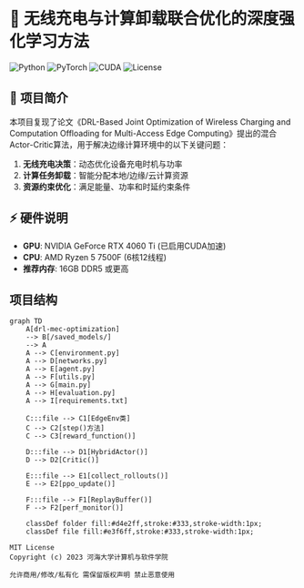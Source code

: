 # 📡 无线充电与计算卸载联合优化的深度强化学习方法

![Python](https://img.shields.io/badge/Python-3.8%2B-blue)
![PyTorch](https://img.shields.io/badge/PyTorch-1.13.1%2B-orange)
![CUDA](https://img.shields.io/badge/CUDA-11.7-green)
![License](https://img.shields.io/badge/License-MIT-blue)

## 📍 项目简介
本项目复现了论文《DRL-Based Joint Optimization of Wireless Charging and Computation Offloading for Multi-Access Edge Computing》提出的混合Actor-Critic算法，用于解决边缘计算环境中的以下关键问题：

1. **无线充电决策**：动态优化设备充电时机与功率
2. **计算任务卸载**：智能分配本地/边缘/云计算资源
3. **资源约束优化**：满足能量、功率和时延约束条件

## ⚡ 硬件说明
- **GPU**: NVIDIA GeForce RTX 4060 Ti (已启用CUDA加速)
- **CPU**: AMD Ryzen 5 7500F (6核12线程)
- **推荐内存**: 16GB DDR5 或更高

## 项目结构
```mermaid
graph TD
    A[drl-mec-optimization] 
    --> B[/saved_models/]
    --> A
    A --> C[environment.py]
    A --> D[networks.py]
    A --> E[agent.py]
    A --> F[utils.py]
    A --> G[main.py]
    A --> H[evaluation.py]
    A --> I[requirements.txt]
    
    C:::file --> C1[EdgeEnv类]
    C --> C2[step()方法]
    C --> C3[reward_function()]
    
    D:::file --> D1[HybridActor()]
    D --> D2[Critic()]
    
    E:::file --> E1[collect_rollouts()]
    E --> E2[ppo_update()]
    
    F:::file --> F1[ReplayBuffer()]
    F --> F2[perf_monitor()]
    
    classDef folder fill:#d4e2ff,stroke:#333,stroke-width:1px;
    classDef file fill:#e3f6ff,stroke:#333,stroke-width:1px;

MIT License
Copyright (c) 2023 河海大学计算机与软件学院

允许商用/修改/私有化 需保留版权声明 禁止恶意使用
